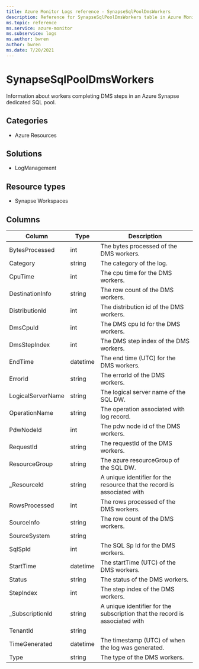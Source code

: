 ```yaml
---
title: Azure Monitor Logs reference - SynapseSqlPoolDmsWorkers
description: Reference for SynapseSqlPoolDmsWorkers table in Azure Monitor Logs.
ms.topic: reference
ms.service: azure-monitor
ms.subservice: logs
ms.author: bwren
author: bwren
ms.date: 7/20/2021
---
```


# SynapseSqlPoolDmsWorkers

 Information about workers completing DMS steps in an Azure Synapse dedicated SQL pool.

## Categories

- Azure Resources
## Solutions

- LogManagement
## Resource types

- Synapse Workspaces




## Columns

|Column|Type|Description|
|---|---|---|
|BytesProcessed|int|The bytes processed of the DMS workers.|
|Category|string|The category of the log.|
|CpuTime|int|The cpu time for the DMS workers.|
|DestinationInfo|string|The row count of the DMS workers.|
|DistributionId|int|The distribution id of the DMS workers.|
|DmsCpuId|int|The DMS cpu Id for the DMS workers.|
|DmsStepIndex|int|The DMS step index of the DMS workers.|
|EndTime|datetime|The end time (UTC) for the DMS workers.|
|ErrorId|string|The errorId of the DMS workers.|
|LogicalServerName|string|The logical server name of the SQL DW.|
|OperationName|string|The operation associated with log record.|
|PdwNodeId|int|The pdw node id of the DMS workers.|
|RequestId|string|The requestId of the DMS workers.|
|ResourceGroup|string|The azure resourceGroup of the SQL DW.|
|_ResourceId|string|A unique identifier for the resource that the record is associated with|
|RowsProcessed|int|The rows processed of the DMS workers.|
|SourceInfo|string|The row count of the DMS workers.|
|SourceSystem|string||
|SqlSpId|int|The SQL  Sp Id for the DMS workers.|
|StartTime|datetime|The startTime (UTC) of the DMS workers.|
|Status|string|The status of the DMS workers.|
|StepIndex|int|The step index of the DMS workers.|
|_SubscriptionId|string|A unique identifier for the subscription that the record is associated with|
|TenantId|string||
|TimeGenerated|datetime|The timestamp (UTC) of when the log was generated.|
|Type|string|The type of the DMS workers.|
